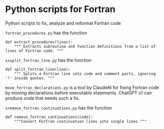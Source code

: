 # Python scripts for Fortran
Python scripts to fix, analyze and reformat Fortran code

`fortran_procedures.py` has the function

```
def extract_procedures(lines):
    """ Extracts subroutine and function definitions from a list of lines of Fortran code. """
```

`xxsplit_fortran_line.py` has the function
```
def split_fortran_line(line):
    """ Splits a Fortran line into code and comment parts, ignoring '!' inside quotes. """
```

`move_fortran_declarations.py` is a tool by ClaudeAI for fixing Fortran code by moving declarations
before executable statements. ChatGPT o1 can produce code that needs such a fix.

`xremove_fortran_continuations.py` has the function
```
def remove_fortran_continuations(code):
    """Convert Fortran continuation lines into single lines."""
```
